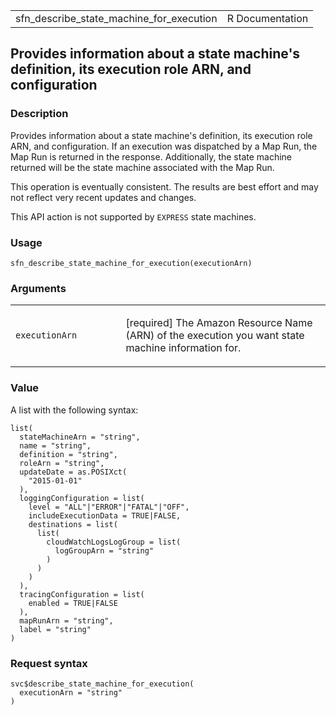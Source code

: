 <table style="width: 100%;">
<tbody>
<tr class="odd">
<td>sfn_describe_state_machine_for_execution</td>
<td style="text-align: right;">R Documentation</td>
</tr>
</tbody>
</table>

## Provides information about a state machine's definition, its execution role ARN, and configuration

### Description

Provides information about a state machine's definition, its execution
role ARN, and configuration. If an execution was dispatched by a Map
Run, the Map Run is returned in the response. Additionally, the state
machine returned will be the state machine associated with the Map Run.

This operation is eventually consistent. The results are best effort and
may not reflect very recent updates and changes.

This API action is not supported by `EXPRESS` state machines.

### Usage

    sfn_describe_state_machine_for_execution(executionArn)

### Arguments

<table>
<colgroup>
<col style="width: 35%" />
<col style="width: 65%" />
</colgroup>
<tbody>
<tr class="odd">
<td><code
id="sfn_describe_state_machine_for_execution_:_executionArn">executionArn</code></td>
<td><p>[required] The Amazon Resource Name (ARN) of the execution you
want state machine information for.</p></td>
</tr>
</tbody>
</table>

### Value

A list with the following syntax:

    list(
      stateMachineArn = "string",
      name = "string",
      definition = "string",
      roleArn = "string",
      updateDate = as.POSIXct(
        "2015-01-01"
      ),
      loggingConfiguration = list(
        level = "ALL"|"ERROR"|"FATAL"|"OFF",
        includeExecutionData = TRUE|FALSE,
        destinations = list(
          list(
            cloudWatchLogsLogGroup = list(
              logGroupArn = "string"
            )
          )
        )
      ),
      tracingConfiguration = list(
        enabled = TRUE|FALSE
      ),
      mapRunArn = "string",
      label = "string"
    )

### Request syntax

    svc$describe_state_machine_for_execution(
      executionArn = "string"
    )
